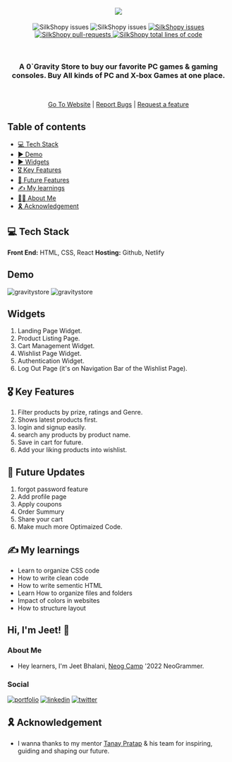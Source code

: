 <h1 align="center">
  <br />
  <a href="zero-gravity-store.netlify.app"><img src="https://github.com/jeetbhalani15/E-Commerce-Store/blob/dev/Images/o_gravity_logo-removebg-preview.png"></a>
  <br />
</h1>

<p align="center">
  <img src="https://img.shields.io/badge/-HTML-orange?style=for-the-badge" alt="SilkShopy issues" alt="SilkShopy issues"/>
  <img src="https://img.shields.io/badge/-CSS-blue?style=for-the-badge" alt="SilkShopy issues" alt="SilkShopy issues"/>
  <a href="https://github.com/Jay-Gadhiya/silkshopy/issues" target="blank">
  <img src="https://img.shields.io/github/issues/Jay-Gadhiya/silkshopy?style=for-the-badge" alt="SilkShopy issues"/>
  </a>
  <a href="https://github.com/Jay-Gadhiya/silkshopy/pulls" target="blank">
  <img src="https://img.shields.io/github/issues-pr/Jay-Gadhiya/silkshopy?color=important&style=for-the-badge" alt="SilkShopy pull-requests"/>
  </a>
  <a href="https://github.com/Jay-Gadhiya/silkshopy/graphs/code-frequency" target="blank">
  <img src="https://img.shields.io/tokei/lines/github/Jay-Gadhiya/silkshopy?label=total%20lines%20of%20code&color=9cf&style=for-the-badge" alt="SilkShopy total lines of code"/>
  </a>
</p>
<br />
<h3 align="center"> A 0`Gravity Store to buy our favorite PC games & gaming consoles. Buy All kinds of PC and X-box Games at one place.</h3>

<br /> 

<p align= "center"> 
  <a href="https://e-commerce-store-react-2m9hlzmbo-jeetbhalani15.vercel.app/" target="blank">Go To Website</a> 
  |
  <a href="https://github.com/jeetbhalani15/E-Commerce-Store/issues" target="blank">Report Bugs</a> 
  |
  <a href="https://github.com/jeetbhalani15/E-Commerce-Store/issues" target="blank">Request a feature</a> 
</p>


## Table of contents
* [💻 Tech Stack](#tech-stack)
* [▶️ Demo](#demo)
* [▶️ Widgets](#demo)
* [🎖 Key Features](#key-features)
* [🔮 Future Features](#future-features)
* [✍️ My learnings](#my-learning)
* [🙋‍♂️ About Me](#about-me)
* [🎗️ Acknowledgement](#acknowledgement)

<a name="tech-stack"/>

## 💻 Tech Stack
**Front End:** HTML, CSS, React
**Hosting:** Github, Netlify

<a name="demo"/>

## Demo
![gravitystore](https://github.com/jeetbhalani15/E-Commerce-Store/blob/dev/Images/landing%20page%20screenshot.png)
![gravitystore](https://github.com/jeetbhalani15/E-Commerce-Store/blob/dev/Images/product%20page%20ss.png)

<a name="key-features"/>

## Widgets
1. Landing Page Widget.
2. Product Listing Page.
3. Cart Management Widget.
4. Wishlist Page Widget.
5. Authentication Widget.
6. Log Out Page (it's on Navigation Bar of the Wishlist Page).

## 🎖 Key Features
1. Filter products by prize, ratings and Genre.
2. Shows latest products first.
3. login and signup easily.
4. search any products by product name.
5. Save in cart for future.
6. Add your liking products into wishlist.

<a name="future-features"/>

## 🔮 Future Updates
1. forgot password feature
2. Add profile page
3. Apply coupons
4. Order Summury
5. Share your cart
6. Make much more Optimaized Code. 

<a name="my-learning"/>

## ✍️ My learnings
* Learn to organize CSS code
* How to write clean code
* How to write sementic HTML
* Learn How to organize files and folders
* Impact of colors in websites
* How to structure layout 


<a name="about-me"/>

## Hi, I'm Jeet! 👋
### About Me
* Hey learners, I'm Jeet Bhalani, [Neog Camp](https://neog.camp/) '2022 NeoGrammer.
### Social 
[![portfolio](https://img.shields.io/badge/my_portfolio-000?style=for-the-badge&logo=ko-fi&logoColor=white)](https://jeetbhalani-portfolio.netlify.app/)
[![linkedin](https://img.shields.io/badge/linkedin-0A66C2?style=for-the-badge&logo=linkedin&logoColor=white)](https://www.linkedin.com/in/jeetbhalani/)
[![twitter](https://img.shields.io/badge/twitter-1DA1F2?style=for-the-badge&logo=twitter&logoColor=white)](https://twitter.com/je_et15)

<a name="acknowledgement"/>

## 🎗️ Acknowledgement
* I wanna thanks to my mentor [Tanay Pratap](https://twitter.com/tanaypratap) & his team for inspiring, guiding and shaping our future.
